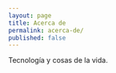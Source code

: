 ```yaml
---
layout: page
title: Acerca de
permalink: acerca-de/
published: false
---
```


Tecnología y cosas de la vida.
